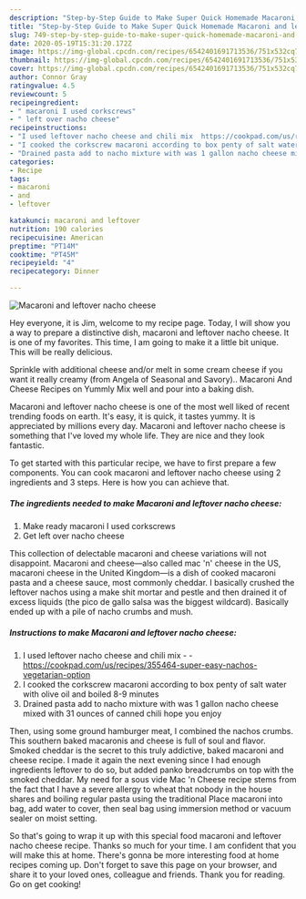 ```yaml
---
description: "Step-by-Step Guide to Make Super Quick Homemade Macaroni and leftover nacho cheese"
title: "Step-by-Step Guide to Make Super Quick Homemade Macaroni and leftover nacho cheese"
slug: 749-step-by-step-guide-to-make-super-quick-homemade-macaroni-and-leftover-nacho-cheese
date: 2020-05-19T15:31:20.172Z
image: https://img-global.cpcdn.com/recipes/6542401691713536/751x532cq70/macaroni-and-leftover-nacho-cheese-recipe-main-photo.jpg
thumbnail: https://img-global.cpcdn.com/recipes/6542401691713536/751x532cq70/macaroni-and-leftover-nacho-cheese-recipe-main-photo.jpg
cover: https://img-global.cpcdn.com/recipes/6542401691713536/751x532cq70/macaroni-and-leftover-nacho-cheese-recipe-main-photo.jpg
author: Connor Gray
ratingvalue: 4.5
reviewcount: 5
recipeingredient:
- " macaroni I used corkscrews"
- " left over nacho cheese"
recipeinstructions:
- "I used leftover nacho cheese and chili mix  https://cookpad.com/us/recipes/355464-super-easy-nachos-vegetarian-option"
- "I cooked the corkscrew macaroni according to box penty of salt water with olive oil and boiled 8-9 minutes"
- "Drained pasta add to nacho mixture with was 1 gallon nacho cheese mixed with 31 ounces of canned chili hope you enjoy"
categories:
- Recipe
tags:
- macaroni
- and
- leftover

katakunci: macaroni and leftover 
nutrition: 190 calories
recipecuisine: American
preptime: "PT14M"
cooktime: "PT45M"
recipeyield: "4"
recipecategory: Dinner

---
```



![Macaroni and leftover nacho cheese](https://img-global.cpcdn.com/recipes/6542401691713536/751x532cq70/macaroni-and-leftover-nacho-cheese-recipe-main-photo.jpg)

Hey everyone, it is Jim, welcome to my recipe page. Today, I will show you a way to prepare a distinctive dish, macaroni and leftover nacho cheese. It is one of my favorites. This time, I am going to make it a little bit unique. This will be really delicious.

Sprinkle with additional cheese and/or melt in some cream cheese if you want it really creamy (from Angela of Seasonal and Savory).. Macaroni And Cheese Recipes on Yummly Mix well and pour into a baking dish.

Macaroni and leftover nacho cheese is one of the most well liked of recent trending foods on earth. It's easy, it is quick, it tastes yummy. It is appreciated by millions every day. Macaroni and leftover nacho cheese is something that I've loved my whole life. They are nice and they look fantastic.


To get started with this particular recipe, we have to first prepare a few components. You can cook macaroni and leftover nacho cheese using 2 ingredients and 3 steps. Here is how you can achieve that.

<!--inarticleads1-->

##### The ingredients needed to make Macaroni and leftover nacho cheese:

1. Make ready  macaroni I used corkscrews
1. Get  left over nacho cheese


This collection of delectable macaroni and cheese variations will not disappoint. Macaroni and cheese—also called mac &#39;n&#39; cheese in the US, macaroni cheese in the United Kingdom—is a dish of cooked macaroni pasta and a cheese sauce, most commonly cheddar. I basically crushed the leftover nachos using a make shit mortar and pestle and then drained it of excess liquids (the pico de gallo salsa was the biggest wildcard). Basically ended up with a pile of nacho crumbs and mush. 

<!--inarticleads2-->

##### Instructions to make Macaroni and leftover nacho cheese:

1. I used leftover nacho cheese and chili mix -  - https://cookpad.com/us/recipes/355464-super-easy-nachos-vegetarian-option
1. I cooked the corkscrew macaroni according to box penty of salt water with olive oil and boiled 8-9 minutes
1. Drained pasta add to nacho mixture with was 1 gallon nacho cheese mixed with 31 ounces of canned chili hope you enjoy


Then, using some ground hamburger meat, I combined the nachos crumbs. This southern baked macaronis and cheese is full of soul and flavor. Smoked cheddar is the secret to this truly addictive, baked macaroni and cheese recipe. I made it again the next evening since I had enough ingredients leftover to do so, but added panko breadcrumbs on top with the smoked cheddar. My need for a sous vide Mac &#39;n Cheese recipe stems from the fact that I have a severe allergy to wheat that nobody in the house shares and boiling regular pasta using the traditional Place macaroni into bag, add water to cover, then seal bag using immersion method or vacuum sealer on moist setting. 

So that's going to wrap it up with this special food macaroni and leftover nacho cheese recipe. Thanks so much for your time. I am confident that you will make this at home. There's gonna be more interesting food at home recipes coming up. Don't forget to save this page on your browser, and share it to your loved ones, colleague and friends. Thank you for reading. Go on get cooking!
